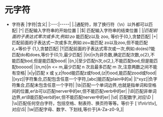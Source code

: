 # 元字符


- 字符表
|字符|含义|
|:---:|-----|
|.|通配符，除了换行符（\n）以外都可以匹配|
|^| 匹配输入字符串的开始位置                                     |
|$| 匹配输入字符串的结束位置                                     |
|*|匹配前面的子表达式零次或多次,例如:zo* 能匹配z以及 zoo, 等价于{0,},贪婪匹配|
|+|匹配前面的子表达式一次或多次,例如:zo+能匹配 zo以及zoo,但不能匹配 z,+等价于 {1,},贪婪匹配|
|?|匹配前面的子表达式零次或一次,例如:do(es)?能匹配do和does,等价于{0,1},最少匹配|
|{n}|n为非负数,确定匹配次数,o{2},不能匹配bod,但是能匹配bood|
|{n,}|至少匹配n次,o{2,},不能匹配bod,但是能匹配booood|
|{n,m}|n <= m,最少匹配 n 次且最多匹配 m 次,注意两数之间不能有空格|
|x\|y|匹配 x 或 y,z\|food能匹配z或food,(z\|f)ood,能匹配zood或food|
|[xyz]|字符集合,匹配包含任意一个字符,[abc]能匹配plain中的a|
|[^xyz]|负字符集合,匹配未包含任意一个字符|
|\b|匹配一个单词边界,也就是指单词和空格间的位置,er\b可以匹配nerver中的er,但不能匹配verb中的er|
|\B|匹配非单词边界,er\B能匹配verb的er,但不能匹配nerver中的er|
|\d| 匹配数字,对应\D                                              |
|\s|匹配任何空白字符，包括空格、制表符、换页符等等。等价于 [ \f\n\r\t\v],对应\S|
|\w|匹配字母、数字、下划线,等价于[A-Za-z0-9_]|